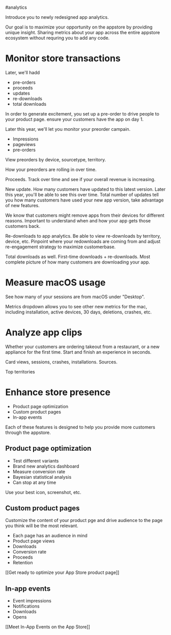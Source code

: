 #analytics

Introduce you to newly redesigned app analytics.

Our goal is to maximize your opportunity on the appstore by providing unique insight.  Sharing metrics about your app across the entire appstore ecosystem without requring you to add any code.

# Monitor store transactions
Later, we'll hadd 
* pre-orders
* proceeds
* updates
* re-downloads
* total downloads

In order to generate excitement, you set up a pre-order to drive people to your product page.  ensure your customers have the app on day 1.

Later this year, we'll let you monitor your preorder campain.

* Impressions
* pageviews
* pre-orders

View preorders by device, sourcetype, territory.

How your preorders are rolling in over time.  

Proceeds.  Track over time and see if your overall revenue is increasing.

New update.  How many customers have updated to this latest version.  Later this year, you'll be able to see this over time.  Total number of updates tell you how many customers have used your new app version, take advantage of new features. 

We know that customers might remove apps from their devices for different reasons.  Important to understand when and how your app gets those customers back.

Re-downloads to app analytics.  Be able to view re-downloads by territory, device, etc.  Pinpoint where your redownloads are coming from and adjust re-engagement strategy to maximize customerbase.

Total downloads as well.  First-time downloads + re-downloads.  Most complete picture of how many customers are downloading your app.



# Measure macOS usage
See how many of your sessions are from macOS under "Desktop".

Metrics dropdown allows you to see other new metrics for the mac, including installation, active devices, 30 days, deletions, crashes, etc.

# Analyze app clips
Whether your customers are ordering takeout from a restaurant, or a new appliance for the first time.  Start and finish an experience in seconds.

Card views, sessions, crashes, installations.  Sources.

Top territories


# Enhance store presence
* Product page optimization
* Custom product pages
* In-app events

Each of these features is designed to help you provide more customers through the appstore.

## Product page optimization
* Test different variants
* Brand new analytics dashboard
* Measure conversion rate
* Bayesian statistical analysis
* Can stop at any time

Use your best icon, screenshot, etc.

## Custom product pages
Customize the content of your product pge and drive audience to the page you think will be the most relevant.

* Each page has an audience in mind
* Product page views
* Downloads
* Conversion rate
* Proceeds
* Retention

[[Get ready to optimize your App Store product page]]

## In-app events
* Event impressions
* Notifications
* Downloads
* Opens

[[Meet In-App Events on the App Store]]




